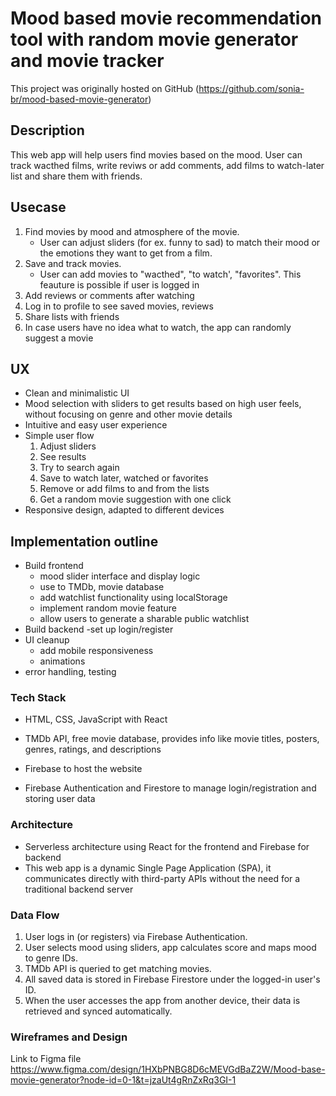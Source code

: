 # Mood based movie recommendation tool with random movie generator and movie tracker

This project was originally hosted on GitHub  (https://github.com/sonia-br/mood-based-movie-generator)

## Description
This web app will help users find movies based on the mood. User can track wacthed films, write reviws or add comments, add films to watch-later list and share them with friends.

## Usecase
1. Find movies by mood and atmosphere of the movie.
   - User can adjust sliders (for ex. funny to sad) to match their mood or the emotions they want to get from a film.
2. Save and track movies.
   - User can add movies to "wacthed", "to watch', "favorites". This feauture is possible if user is logged in
3. Add reviews or comments after watching
4. Log in to profile to see saved movies, reviews
5. Share lists with friends
6. In case users have no idea what to watch, the app can randomly suggest a movie

## UX
- Clean and minimalistic UI
- Mood selection with sliders to get results based on high user feels, without focusing on genre and other movie details
- Intuitive and easy user experience
- Simple user flow
    1. Adjust sliders
    2. See results
    3. Try to search again
    4. Save to watch later, watched or favorites
    5. Remove or add films to and from the lists
    6. Get a random movie suggestion with one click
- Responsive design, adapted to different devices 

## Implementation outline

- Build frontend
    - mood slider interface and display logic
    - use to TMDb, movie database
    - add watchlist functionality using localStorage
    - implement random movie feature
    - allow users to generate a sharable public watchlist
- Build backend
    -set up login/register
- UI cleanup
    - add mobile responsiveness
    - animations
- error handling, testing

### Tech Stack 

- HTML, CSS, JavaScript with React
- TMDb API, free movie database, provides info like movie titles, posters, genres, ratings, and descriptions

- Firebase to host the website
- Firebase Authentication and Firestore to manage login/registration and storing user data

### Architecture

- Serverless architecture using React for the frontend and Firebase for backend
- This web app is a dynamic Single Page Application (SPA), it communicates directly with third-party APIs without the need for a traditional backend server

### Data Flow

1. User logs in (or registers) via Firebase Authentication.
2. User selects mood using sliders, app calculates score and maps mood to genre IDs.
3. TMDb API is queried to get matching movies.
4. All saved data is stored in Firebase Firestore under the logged-in user's ID.
5. When the user accesses the app from another device, their data is retrieved and synced automatically.

### Wireframes and Design
Link to Figma file
https://www.figma.com/design/1HXbPNBG8D6cMEVGdBaZ2W/Mood-base-movie-generator?node-id=0-1&t=jzaUt4gRnZxRq3GI-1
